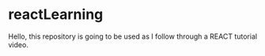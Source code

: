 # reactLearning
Hello, this repository is going to be used as I follow through a REACT tutorial video.
